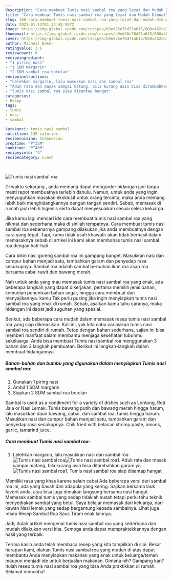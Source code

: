 ```yaml
---
description: "Cara membuat Tumis nasi sambal roa yang lezat dan Mudah Dibuat"
title: "Cara membuat Tumis nasi sambal roa yang lezat dan Mudah Dibuat"
slug: 108-cara-membuat-tumis-nasi-sambal-roa-yang-lezat-dan-mudah-dibuat
date: 2021-01-13T01:32:48.997Z
image: https://img-global.cpcdn.com/recipes/b9ed26e70d71a615/680x482cq70/tumis-nasi-sambal-roa-foto-resep-utama.jpg
thumbnail: https://img-global.cpcdn.com/recipes/b9ed26e70d71a615/680x482cq70/tumis-nasi-sambal-roa-foto-resep-utama.jpg
cover: https://img-global.cpcdn.com/recipes/b9ed26e70d71a615/680x482cq70/tumis-nasi-sambal-roa-foto-resep-utama.jpg
author: Micheal Baker
ratingvalue: 3.6
reviewcount: 6
recipeingredient:
- "1 piring nasi"
- "1 SDM margarin"
- "2 SDM sambal roa botolan"
recipeinstructions:
- "Lelehkan margarin, lalu masukkan nasi dan sambal roa"
- "Aduk rata dan masak sampai matang, bila kurang asin bisa ditambahkan garam ya"
- "Tumis nasi sambal roa siap disantap hangat"
categories:
- Resep
tags:
- tumis
- nasi
- sambal

katakunci: tumis nasi sambal 
nutrition: 135 calories
recipecuisine: Indonesian
preptime: "PT32M"
cooktime: "PT40M"
recipeyield: "4"
recipecategory: Lunch

---
```



![Tumis nasi sambal roa](https://img-global.cpcdn.com/recipes/b9ed26e70d71a615/680x482cq70/tumis-nasi-sambal-roa-foto-resep-utama.jpg)

Di waktu  sekarang , anda memang dapat mengorder hidangan jadi tanpa mesti repot membuatnya terlebih dahulu. Namun, untuk anda yang ingin menyuguhkan masakan eksklusif untuk orang tercinta, maka anda memang lebih baik menghidangkannya dengan tangan sendiri. Sebab, memasak di rumah jauh lebih higienis serta dapat menyesuaikan sesuai selera keluarga.

Jika kamu lagi mencari ide cara membuat tumis nasi sambal roa yang nikmat dan sederhana,maka di sinilah tempatnya. Cara membuat tumis nasi sambal roa  sebenarnya gampang dilakukan jika anda membuatnya dengan cara yang tepat. Tapi, kamu tidak usah khawatir akan tidak berhasil dalam memasaknya 
sebab di artikel ini kami akan membahas tumis nasi sambal roa dengan hati-hati.  

Cara bikin nasi goreng sambal roa ini gampang banget. Masukkan nasi dan campur bahan menjadi satu, tambahkan garam dan penyedap rasa secukupnya. Sambal roa adalah sambal berbahan ikan roa asap roa bersama cabai rawit dan bawang merah.

Nah untuk anda yang mau memasak tumis nasi sambal roa yang enak, ada beberapa langkah yang dapat dikerjakan, pertama memilih jenis bahan, kemudian penentuan bahan segar, hingga cara membuat dan menyajikannya. kamu Tak perlu pusing jika ingin menyiapkan tumis nasi sambal roa yang enak di rumah. Sebab, asalkan kamu  tahu caranya, maka hidangan ini dapat jadi suguhan yang spesial.

Berikut, ada beberapa cara mudah dalam memasak resep tumis nasi sambal roa yang siap dikreasikan. Kali ini, yuk kita coba variasikan tumis nasi sambal roa sendiri di rumah. Tetap dengan bahan sederhana, sajian ini bisa memberi manfaat dalam membantu menjaga kesehatan tubuhmu sekeluarga. Anda bisa membuat Tumis nasi sambal roa menggunakan 3 bahan dan 3 langkah pembuatan. Berikut ini langkah-langkah dalam membuat hidangannya.

<!--inarticleads1-->

##### Bahan-bahan dan bumbu yang digunakan dalam menyiapkan Tumis nasi sambal roa:

1. Gunakan 1 piring nasi
1. Ambil 1 SDM margarin
1. Siapkan 2 SDM sambal roa botolan


Sambal is used as a condiment for a variety of dishes such as Lontong, Roti Jala or Nasi Lemak. Tumis bawang putih dan bawang merah hingga harum, lalu masukkan daun bawang, cabai, dan sambal roa. tumis hingga harum. Masukkan nasi dan campur bahan menjadi satu, tambahkan garam dan penyedap rasa secukupnya. Chili fried with belacan shrimp paste, onions, garlic, tamarind juice. 

<!--inarticleads2-->

##### Cara membuat Tumis nasi sambal roa:

1. Lelehkan margarin, lalu masukkan nasi dan sambal roa
<img src="https://img-global.cpcdn.com/steps/b65ebb49d2eed1a3/160x128cq70/tumis-nasi-sambal-roa-langkah-memasak-1-foto.jpg" alt="Tumis nasi sambal roa"><img src="https://img-global.cpcdn.com/steps/cf6c66c318185fdc/160x128cq70/tumis-nasi-sambal-roa-langkah-memasak-1-foto.jpg" alt="Tumis nasi sambal roa">1. Aduk rata dan masak sampai matang, bila kurang asin bisa ditambahkan garam ya
<img src="https://img-global.cpcdn.com/steps/8bdf59f64902c46c/160x128cq70/tumis-nasi-sambal-roa-langkah-memasak-2-foto.jpg" alt="Tumis nasi sambal roa">1. Tumis nasi sambal roa siap disantap hangat


Memiliki rasa yang khas karena selain cabai Ada beberapa versi dari sambal roa ini, ada yang basah dan adapula yang kering. Sajikan bersama lauk favorit anda, atau bisa juga dimakan langsung bersama nasi hangat. Memasak sambal tumis yang sedap tidaklah susah tetapi perlu tahu teknik menyediakan sambal yang betul. Saya belajar memasak dari keluarga, dari kawan Nasi lemak yang sedap bergantung kepada sambalnya. Lihat juga resep Resep Sambal Roa Saus Tiram enak lainnya. 

Jadi, itulah artikel mengenai  tumis nasi sambal roa  yang sederhana dan mudah dilakukan versi kita. Semoga anda dapat mempraktekkannya dengan hasil yang terbaik. 

Terima kasih anda telah membaca resep yang kita tampilkan di sini. Besar harapan kami, olahan  Tumis nasi sambal roa yang mudah di atas dapat membantu Anda menyiapkan makanan yang enak untuk keluarga/teman maupun menjadi ide untuk berjualan makanan. Gimana nih? Gampang kan? Itulah resep tumis nasi sambal roa yang bisa Anda praktikkan di rumah. Selamat mencoba!

